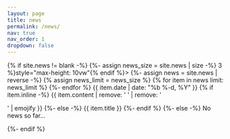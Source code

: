 ```yaml
---
layout: page
title: news
permalink: /news/
nav: true
nav_order: 1
dropdown: false
---
```


{% if site.news != blank -%} {%- assign news_size = site.news | size -%}
3 %}style="max-height: 10vw"{% endif %}> {%- assign news = site.news | reverse -%} {% assign news_limit = news_size %} {% for item in news limit: news_limit %} {%- endfor %}
{{ item.date | date: "%b %-d, %Y" }}	{% if item.inline -%} {{ item.content | remove: '
' | remove: '

' | emojify }} {%- else -%} {{ item.title }} {%- endif %}
{%- else -%}
No news so far...

{%- endif %}